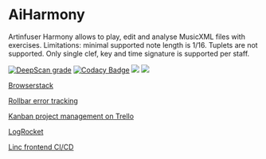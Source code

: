 # AiHarmony
Artinfuser Harmony allows to play, edit and analyse MusicXML files with exercises. Limitations: minimal supported note length is 1/16. Tuplets are not supported. Only single clef, key and time signature is supported per staff.

[![DeepScan grade](https://deepscan.io/api/teams/7033/projects/9147/branches/116136/badge/grade.svg)](https://deepscan.io/dashboard#view=project&tid=7033&pid=9147&bid=116136)
[![Codacy Badge](https://api.codacy.com/project/badge/Grade/eeb5081bf72440708b998e6abaa1efa4)](https://www.codacy.com/manual/rualark/AiHarmony?utm_source=github.com&amp;utm_medium=referral&amp;utm_content=rualark/AiHarmony&amp;utm_campaign=Badge_Grade)
<a href=https://bettercodehub.com/results/rualark/AiHarmony><img src='https://bettercodehub.com/edge/badge/rualark/AiHarmony?branch=master'></a>
<a href="https://codeclimate.com/github/rualark/AiHarmony/maintainability"><img src="https://api.codeclimate.com/v1/badges/b37613db378907b3b859/maintainability" /></a>

<a href="https://browserstack.com">Browserstack</a>

<a href=https://rollbar.com/rualark/all/items>Rollbar error tracking</a>

<a href=https://trello.com/b/tX8MG31U/harmony>Kanban project management on Trello</a>

<a href=https://app.logrocket.com/rgvzmt/aiharmony/>LogRocket</a>

<a href=https://app.linc.sh/sites/rualark-aiharmony>Linc frontend CI/CD</a>
